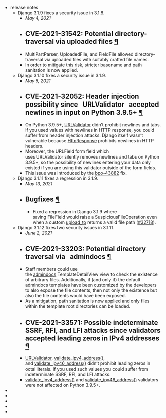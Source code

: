 - release notes
	- Django 3.1.9 fixes a security issue in 3.1.8.
		- *May 4, 2021*
		- ## CVE-2021-31542: Potential directory-traversal via uploaded files [¶](https://docs.djangoproject.com/en/4.2/releases/3.1.9/#cve-2021-31542-potential-directory-traversal-via-uploaded-files)
		- MultiPartParser, UploadedFile, and FieldFile allowed directory-traversal via uploaded files with suitably crafted file names.
		- In order to mitigate this risk, stricter basename and path sanitation is now applied.
	- Django 3.1.10 fixes a security issue in 3.1.9.
		- *May 6, 2021*
		- ## CVE-2021-32052: Header injection possibility since   URLValidator   accepted newlines in input on Python 3.9.5+ [¶](https://docs.djangoproject.com/en/4.2/releases/3.1.10/#cve-2021-32052-header-injection-possibility-since-urlvalidator-accepted-newlines-in-input-on-python-3-9-5)
		- On Python 3.9.5+, [URLValidator](https://docs.djangoproject.com/en/4.2/ref/validators/#django.core.validators.URLValidator) didn’t prohibit newlines and tabs. If you used values with newlines in HTTP response, you could suffer from header injection attacks. Django itself wasn’t vulnerable because [HttpResponse](https://docs.djangoproject.com/en/4.2/ref/request-response/#django.http.HttpResponse) prohibits newlines in HTTP headers.
		- Moreover, the URLField form field which uses URLValidator silently removes newlines and tabs on Python 3.9.5+, so the possibility of newlines entering your data only existed if you are using this validator outside of the form fields.
		- This issue was introduced by the [bpo-43882](https://bugs.python.org/issue?@action=redirect&bpo=43882) fix.
	- Django 3.1.11 fixes a regression in 3.1.9.
		- *May 13, 2021*
		- ## Bugfixes [¶](https://docs.djangoproject.com/en/4.2/releases/3.1.11/#bugfixes)
			- Fixed a regression in Django 3.1.9 where saving FileField would raise a SuspiciousFileOperation even when a custom [upload_to](https://docs.djangoproject.com/en/4.2/ref/models/fields/#django.db.models.FileField.upload_to) returns a valid file path ([#32718](https://code.djangoproject.com/ticket/32718)).
	- Django 3.1.12 fixes two security issues in 3.1.11.
		- *June 2, 2021*
		- ## CVE-2021-33203: Potential directory traversal via   admindocs [¶](https://docs.djangoproject.com/en/4.2/releases/3.1.12/#cve-2021-33203-potential-directory-traversal-via-admindocs)
		- Staff members could use the [admindocs](https://docs.djangoproject.com/en/4.2/ref/contrib/admin/admindocs/#module-django.contrib.admindocs) TemplateDetailView view to check the existence of arbitrary files. Additionally, if (and only if) the default admindocs templates have been customized by the developers to also expose the file contents, then not only the existence but also the file contents would have been exposed.
		- As a mitigation, path sanitation is now applied and only files within the template root directories can be loaded.
		- ## CVE-2021-33571: Possible indeterminate SSRF, RFI, and LFI attacks since validators accepted leading zeros in IPv4 addresses [¶](https://docs.djangoproject.com/en/4.2/releases/3.1.12/#cve-2021-33571-possible-indeterminate-ssrf-rfi-and-lfi-attacks-since-validators-accepted-leading-zeros-in-ipv4-addresses)
		- [URLValidator](https://docs.djangoproject.com/en/4.2/ref/validators/#django.core.validators.URLValidator), [validate_ipv4_address()](https://docs.djangoproject.com/en/4.2/ref/validators/#django.core.validators.validate_ipv4_address), and [validate_ipv46_address()](https://docs.djangoproject.com/en/4.2/ref/validators/#django.core.validators.validate_ipv46_address) didn’t prohibit leading zeros in octal literals. If you used such values you could suffer from indeterminate SSRF, RFI, and LFI attacks.
		- [validate_ipv4_address()](https://docs.djangoproject.com/en/4.2/ref/validators/#django.core.validators.validate_ipv4_address) and [validate_ipv46_address()](https://docs.djangoproject.com/en/4.2/ref/validators/#django.core.validators.validate_ipv46_address) validators were not affected on Python 3.9.5+.
-
-
-
-
-